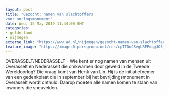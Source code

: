 ```yaml
---
layout: post
title: "Gezocht: namen van slachtoffers 
voor oorlogsmonument"
date: Wed, 15 May 2019 11:44:00 GMT
categories: 
- gelderland 
- nijmegen 
externe_link: "https://www.ad.nl/nijmegen/gezocht-namen-van-slachtoffers-voor-oorlogsmonument~a7767fea/"
feature_image: "https://images0.persgroep.net/rcs/cpTTDuC8vgUBEPdqgJO3jc1gjrY/diocontent/148245571/_fitwidth/400/?appId=21791a8992982cd8da851550a453bd7f&quality=0.7"
---
```


OVERASSELT/NEDERASSELT - Wie kent er nog namen van mensen uit Overasselt en Nederasselt die omkwamen door geweld in de Tweede Wereldoorlog? Die vraag komt van Henk van Lin. Hij is de initiatiefnemer van een gedenkplaat die in september bij het bevrijdingsmonument in Overasselt wordt onthuld. Daarop moeten alle namen komen te staan van inwoners die sneuvelden.
